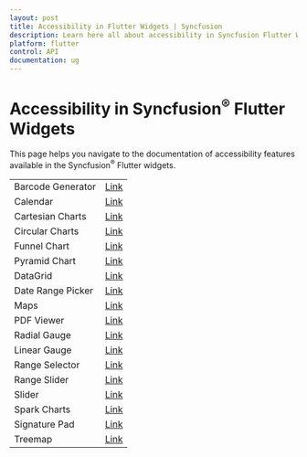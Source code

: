 ```yaml
---
layout: post
title: Accessibility in Flutter Widgets | Syncfusion
description: Learn here all about accessibility in Syncfusion Flutter Widgets and their reference links for each widget.
platform: flutter
control: API
documentation: ug
---
```


# Accessibility in Syncfusion<sup>&reg;</sup> Flutter Widgets 

This page helps you navigate to the documentation of accessibility features available in the Syncfusion<sup>&reg;</sup> Flutter widgets.

<table>
    <tr>
        <td>
            Barcode Generator
        </td>
        <td>
            <a href="https://help.syncfusion.com/flutter/barcode/accessibility">Link</a>
        </td>
    </tr>
	<tr>
        <td>
            Calendar
        </td>
        <td>
            <a href="https://help.syncfusion.com/flutter/calendar/accessibility">Link</a>
        </td>
    </tr>
    <tr>
        <td>
            Cartesian Charts
        </td>
        <td>
            <a href="https://help.syncfusion.com/flutter/cartesian-charts/accessibility">Link</a>
        </td>
    </tr>
    <tr>
        <td>
            Circular Charts
        </td>
        <td>
            <a href="https://help.syncfusion.com/flutter/circular-charts/accessibility">Link</a>
        </td>
    </tr>
    <tr>
        <td>
           Funnel Chart
        </td>
        <td>
            <a href="https://help.syncfusion.com/flutter/funnel-chart/accessibility">Link</a>
        </td>
    </tr>
    <tr>
        <td>
            Pyramid Chart
        </td>
        <td>
            <a href="https://help.syncfusion.com/flutter/pyramid-chart/accessibility">Link</a>
        </td>
    </tr>
    <tr>
        <td>
            DataGrid
        </td>
        <td>
            <a href="https://help.syncfusion.com/flutter/datagrid/accessibility">Link</a>
        </td>
    </tr>
    <tr>
        <td>
          Date Range Picker
        </td>
       <td>
           <a href="https://help.syncfusion.com/flutter/daterangepicker/accessibility">Link</a>
      </td>
    </tr>
    <tr>
        <td>
            Maps
        </td>
        <td>
            <a href="https://help.syncfusion.com/flutter/maps/accessibility">Link</a>
        </td>
    </tr>
    <tr>
        <td>
            PDF Viewer
        </td>
        <td>
            <a href="https://help.syncfusion.com/flutter/pdf-viewer/accessibility">Link</a>
        </td>
    </tr>
    <tr>
        <td>
            Radial Gauge
        </td>
        <td>
            <a href="https://help.syncfusion.com/flutter/radial-gauge/accessibility">Link</a>
        </td>
    </tr>
    <tr>
        <td>
            Linear Gauge
        </td>
        <td>
            <a href="https://help.syncfusion.com/flutter/linear-gauge/accessibility">Link</a>
        </td>
    </tr>
	<tr>
        <td>
            Range Selector
        </td>
        <td>
            <a href="https://help.syncfusion.com/flutter/range-selector/accessibility">Link</a>
        </td>
    </tr>
    <tr>
        <td>
            Range Slider
        </td>
        <td>
            <a href="https://help.syncfusion.com/flutter/range-slider/accessibility">Link</a>
        </td>
    </tr>
    <tr>
        <td>
            Slider
        </td>
        <td>
            <a href="https://help.syncfusion.com/flutter/slider/accessibility">Link</a>
        </td>
    </tr>
    <tr>
        <td>
            Spark Charts
        </td>
        <td>
            <a href="https://help.syncfusion.com/flutter/sparkcharts/accessibility">Link</a>
        </td>
    </tr>
    <tr>
        <td>
            Signature Pad
        </td>
        <td>
            <a href="https://help.syncfusion.com/flutter/signaturepad/accessibility">Link</a>
        </td>
    </tr>
    <tr>
        <td>
            Treemap
        </td>
        <td>
            <a href="https://help.syncfusion.com/flutter/treemap/accessibility">Link</a>
        </td>
    </tr>
</table>
